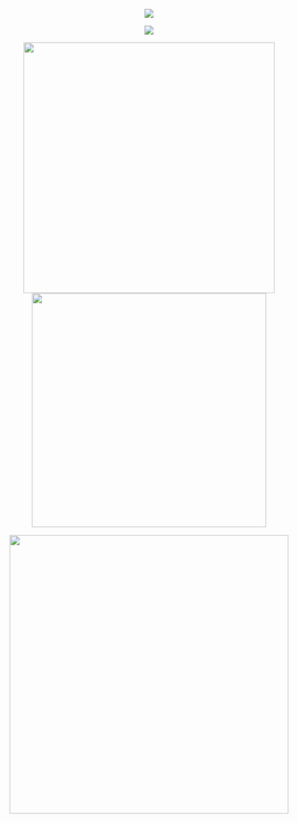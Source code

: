 
<p align="center">
  <img src="https://readme-typing-svg.herokuapp.com?font=Fira+Code&weight=600&size=22&duration=3000&pause=500&color=00FFFF&center=true&width=600&lines=Marino+Tselani;CS-Comp+Eng+-+University+of+West+Attica;Full-Stack+Developer;Software+Engineering+-+Data+Analysis;Machine+Learning+-+AI">
</p>


<p align="center">
  <img src="https://github-readme-stats.vercel.app/api/top-langs/?username=mrns20&layout=compact&theme=tokyonight&hide_border=true">
</p>


<p align="center"> <img src="https://github-readme-streak-stats.herokuapp.com?user=mrns20&theme=tokyonight&hide_border=true" width="450"> <img src="https://github-readme-stats.vercel.app/api?username=mrns20&show_icons=true&theme=tokyonight&hide_border=true" width="420"> </p>



<p align="center"> <img src="https://github-readme-activity-graph.vercel.app/graph?username=mrns20&theme=react-dark&hide_border=true" width="500"> </p>



